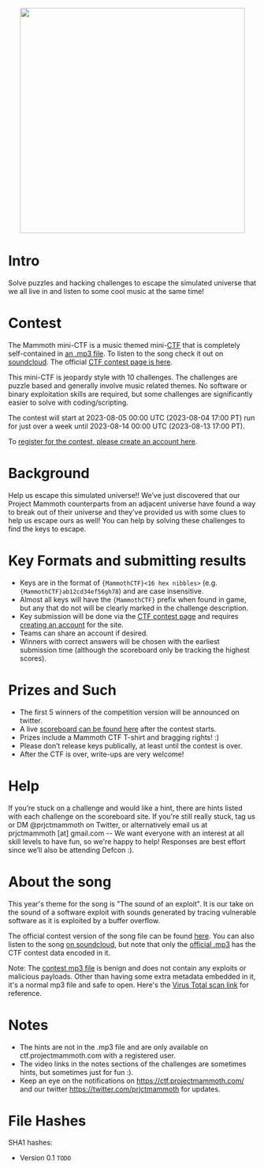 <p align="center">
<img src="https://projectmammoth.com/images/debugged LG Thumbnail.jpg" height="456" width="456">
</p>

# Intro
Solve puzzles and hacking challenges to escape the simulated universe that we
all live in and listen to some cool music at the same time!

# Contest
The Mammoth mini-CTF is a music themed mini-[CTF](https://ctfd.io/whats-a-ctf/)
that is completely self-contained in [an .mp3 file](https://github.com/project-mammoth/mammoth-ctf-2023/raw/main/TODO.mp3).
To listen to the song check it out on [soundcloud](https://soundcloud.com/projectmammoth/debugged-the-sound-of-an).
The official [CTF contest page is here](https://ctf.projectmammoth.com).

This mini-CTF is jeopardy style with 10 challenges.  The challenges are puzzle
based and generally involve music related themes.  No software or binary
exploitation skills are required, but some challenges are significantly easier
to solve with coding/scripting.

The contest will start at 2023-08-05 00:00 UTC (2023-08-04 17:00 PT) run for just over
a week until 2023-08-14 00:00 UTC (2023-08-13 17:00 PT).

To [register for the contest, please create an account here](https://mammoth.ctfd.io/register).

# Background
Help us escape this simulated universe!! We’ve just discovered that our Project
Mammoth counterparts from an adjacent universe have found a way to break out
of their universe and they’ve provided us with some clues to help us escape
ours as well!  You can help by solving these challenges to find the keys to escape.

# Key Formats and submitting results
* Keys are in the format of `{MammothCTF}<16 hex nibbles>` (e.g.
  `{MammothCTF}ab12cd34ef56gh78`) and are case insensitive.
* Almost all keys will have the `{MammothCTF}` prefix when found in
  game, but any that do not will be clearly marked in the challenge description.
* Key submission will be done via the [CTF contest page](https://mammoth.ctfd.io)
  and requires [creating an account](https://mammoth.ctfd.io/register) for the site.
* Teams can share an account if desired.
* Winners with correct answers will be chosen with the earliest submission time
  (although the scoreboard only be tracking the highest scores).

# Prizes and Such
* The first 5 winners of the competition version will be announced on twitter.
* A live [scoreboard can be found here](https://mammoth.ctfd.io/scoreboard)
  after the contest starts.
* Prizes include a Mammoth CTF T-shirt and bragging rights! :)
* Please don’t release keys publically, at least until the
  contest is over.
* After the CTF is over, write-ups are very welcome!

# Help
If you’re stuck on a challenge and would like a hint, there are hints
listed with each challenge on the scoreboard site.  If you're still really
stuck, tag us or DM @prjctmammoth on Twitter, or alternatively email us at
prjctmammoth [at] gmail.com -- We want everyone with an interest at all
skill levels to have fun, so we're happy to help!  Responses are best
effort since we’ll also be attending Defcon :).

# About the song
This year's theme for the song is "The sound of an exploit".  It is our take
on the sound of a software exploit with sounds generated by tracing vulnerable
software as it is exploited by a buffer overflow.

The official contest version of the song file can be found
[here](https://github.com/project-mammoth/mammoth-ctf-2023/raw/main/TODO.mp3).
You can also listen to the song [on soundcloud](https://soundcloud.com/projectmammoth/debugged-the-sound-of-an),
but note that only the [official .mp3](https://github.com/project-mammoth/mammoth-ctf-2023/raw/main/TODO.mp3)
has the CTF contest data encoded in it.

Note: The [contest mp3 file](https://github.com/project-mammoth/mammoth-ctf-2023/raw/main/TODO.mp3)
is benign and does not contain any exploits or malicious payloads.  Other
than having some extra metadata embedded in it, it's a normal mp3 file
and safe to open.  Here's the
[Virus Total scan link](https://www.virustotal.com/gui/file/TODO)
for reference.

# Notes
* The hints are not in the .mp3 file and are only available on ctf.projectmammoth.com with a registered user.
* The video links in the notes sections of the challenges are sometimes hints, but sometimes just for fun :).
* Keep an eye on the notifications on https://ctf.projectmammoth.com/ and our
  twitter https://twitter.com/prjctmammoth for updates.

# File Hashes
SHA1 hashes:
* Version 0.1 `TODO`
